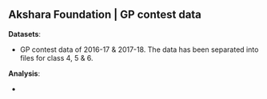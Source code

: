 
## Akshara Foundation | GP contest data 

__Datasets__: 

- GP contest data of 2016-17 & 2017-18. The data has been separated into files for class 4, 5 & 6.


__Analysis__:

- 





